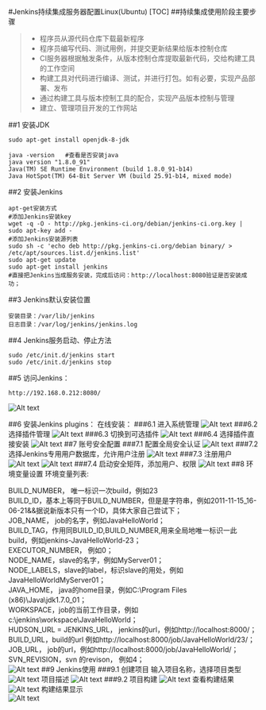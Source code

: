 #Jenkins持续集成服务器配置Linux(Ubuntu)
[TOC]
##持续集成使用阶段主要步骤

> * 程序员从源代码仓库下载最新程序
> * 程序员编写代码、测试用例，并提交更新结果给版本控制仓库
> * CI服务器根据触发条件，从版本控制仓库提取最新代码，交给构建工具的工作空间
> * 构建工具对代码进行编译、测试，并进行打包。如有必要，实现产品部署、发布
> * 通过构建工具与版本控制工具的配合，实现产品版本控制与管理
> * 建立、管理项目开发的工作网站

##1 安装JDK
```
sudo apt-get install openjdk-8-jdk

java -version   #查看是否安装java
java version "1.8.0_91"
Java(TM) SE Runtime Environment (build 1.8.0_91-b14)
Java HotSpot(TM) 64-Bit Server VM (build 25.91-b14, mixed mode)
```
##2 安装Jenkins
```
apt-get安装方式
#添加Jenkins安装key
wget -q -O - http://pkg.jenkins-ci.org/debian/jenkins-ci.org.key | sudo apt-key add -  
#添加Jenkins安装源列表
sudo sh -c 'echo deb http://pkg.jenkins-ci.org/debian binary/ > /etc/apt/sources.list.d/jenkins.list' 
sudo apt-get update
sudo apt-get install jenkins  
#直接把Jenkins当成服务安装，完成后访问：http://localhost:8080验证是否安装成功；
```
##3 Jenkins默认安装位置
```
安装目录：/var/lib/jenkins
日志目录：/var/log/jenkins/jenkins.log
```
##4 Jenkins服务启动、停止方法
```
sudo /etc/init.d/jenkins start
sudo /etc/init.d/jenkins stop
```

##5 访问Jenkins：
```
http://192.168.0.212:8080/
```
![Alt text](./images/jenkins_sys_login.png)
<authorizationStrategy class="hudson.security.GlobalMatrixAuthorizationStrategy"/>

##6 安装Jenkins plugins：
在线安装：
###6.1 进入系统管理
![Alt text](./images/jenkins_sys_admin.png)
###6.2 选择插件管理
![Alt text](./images/jenkins_manage_plugins.png)
###6.3 切换到可选插件
![Alt text](./images/jenkins_choice_plugins.png)
###6.4 选择插件直接安装
![Alt text](./images/jenkins_install_plugins.png)
##7 账号安全配置
###7.1 配置全局安全认证
![Alt text](./images/jenkins_sys_user.png)
###7.2 选择Jenkins专用用户数据库，允许用户注册
![Alt text](./images/jenkins_permit_regist.png)
###7.3 注册用户
![Alt text](./images/jenkins_user_registe.png)
![Alt text](./images/jenkins_user_sigin.png)
###7.4 启动安全矩阵，添加用户、权限
![Alt text](./images/jenkins_user_configure.png)
##8 环境变量设置
环境变量列表:

BUILD_NUMBER， 唯一标识一次build，例如23  
BUILD_ID，基本上等同于BUILD_NUMBER，但是是字符串，例如2011-11-15_16-06-21&&据说新版本只有一个ID，具体大家自己尝试下；  
JOB_NAME， job的名字，例如JavaHelloWorld；  
BUILD_TAG，作用同BUILD_ID,BUILD_NUMBER,用来全局地唯一标识一此build，例如jenkins-JavaHelloWorld-23；  
EXECUTOR_NUMBER， 例如0；  
NODE_NAME，slave的名字，例如MyServer01；  
NODE_LABELS，slave的label，标识slave的用处，例如JavaHelloWorldMyServer01；  
JAVA_HOME， java的home目录，例如C:\Program Files (x86)\Java\jdk1.7.0_01；  
WORKSPACE，job的当前工作目录，例如c:\jenkins\workspace\JavaHelloWorld；  
HUDSON_URL = JENKINS_URL， jenkins的url，例如http://localhost:8000/；  
BUILD_URL，build的url 例如http://localhost:8000/job/JavaHelloWorld/23/；  
JOB_URL， job的url，例如http://localhost:8000/job/JavaHelloWorld/；  
SVN_REVISION，svn 的revison， 例如4；  
![Alt text](./images/jenkins_sys_variable.png)
##9 Jenkins使用
###9.1 创建项目
输入项目名称，选择项目类型
![Alt text](./images/jenkins_sys_variable.png)
项目描述
![Alt text](./images/jenkins_project_describe.png)
###9.2 项目构建
![Alt text](./images/jenkins_project_construct.png)
查看构建结果  
![Alt text](./images/jenkins_construct_result.png)
构建结果显示  
![Alt text](./images/jenkins_construct_display.png)